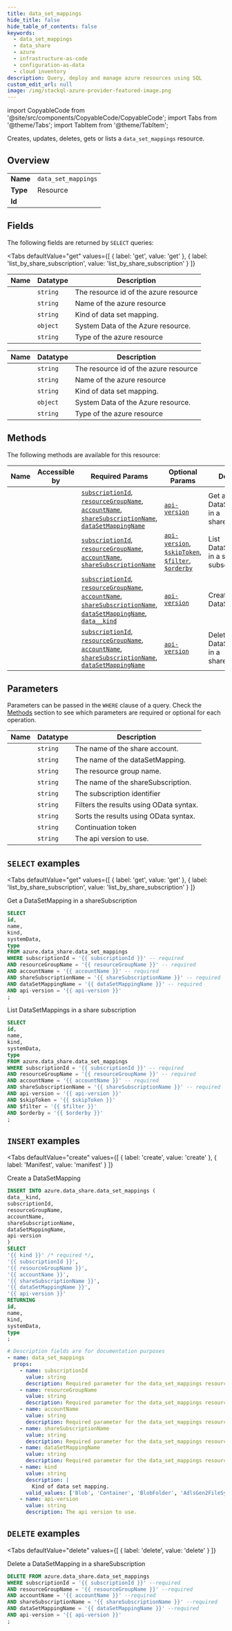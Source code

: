 ```yaml
--- 
title: data_set_mappings
hide_title: false
hide_table_of_contents: false
keywords:
  - data_set_mappings
  - data_share
  - azure
  - infrastructure-as-code
  - configuration-as-data
  - cloud inventory
description: Query, deploy and manage azure resources using SQL
custom_edit_url: null
image: /img/stackql-azure-provider-featured-image.png
---
```


import CopyableCode from '@site/src/components/CopyableCode/CopyableCode';
import Tabs from '@theme/Tabs';
import TabItem from '@theme/TabItem';

Creates, updates, deletes, gets or lists a <code>data_set_mappings</code> resource.

## Overview
<table><tbody>
<tr><td><b>Name</b></td><td><code>data_set_mappings</code></td></tr>
<tr><td><b>Type</b></td><td>Resource</td></tr>
<tr><td><b>Id</b></td><td><CopyableCode code="azure.data_share.data_set_mappings" /></td></tr>
</tbody></table>

## Fields

The following fields are returned by `SELECT` queries:

<Tabs
    defaultValue="get"
    values={[
        { label: 'get', value: 'get' },
        { label: 'list_by_share_subscription', value: 'list_by_share_subscription' }
    ]}
>
<TabItem value="get">

<table>
<thead>
    <tr>
    <th>Name</th>
    <th>Datatype</th>
    <th>Description</th>
    </tr>
</thead>
<tbody>
<tr>
    <td><CopyableCode code="id" /></td>
    <td><code>string</code></td>
    <td>The resource id of the azure resource</td>
</tr>
<tr>
    <td><CopyableCode code="name" /></td>
    <td><code>string</code></td>
    <td>Name of the azure resource</td>
</tr>
<tr>
    <td><CopyableCode code="kind" /></td>
    <td><code>string</code></td>
    <td>Kind of data set mapping.</td>
</tr>
<tr>
    <td><CopyableCode code="systemData" /></td>
    <td><code>object</code></td>
    <td>System Data of the Azure resource.</td>
</tr>
<tr>
    <td><CopyableCode code="type" /></td>
    <td><code>string</code></td>
    <td>Type of the azure resource</td>
</tr>
</tbody>
</table>
</TabItem>
<TabItem value="list_by_share_subscription">

<table>
<thead>
    <tr>
    <th>Name</th>
    <th>Datatype</th>
    <th>Description</th>
    </tr>
</thead>
<tbody>
<tr>
    <td><CopyableCode code="id" /></td>
    <td><code>string</code></td>
    <td>The resource id of the azure resource</td>
</tr>
<tr>
    <td><CopyableCode code="name" /></td>
    <td><code>string</code></td>
    <td>Name of the azure resource</td>
</tr>
<tr>
    <td><CopyableCode code="kind" /></td>
    <td><code>string</code></td>
    <td>Kind of data set mapping.</td>
</tr>
<tr>
    <td><CopyableCode code="systemData" /></td>
    <td><code>object</code></td>
    <td>System Data of the Azure resource.</td>
</tr>
<tr>
    <td><CopyableCode code="type" /></td>
    <td><code>string</code></td>
    <td>Type of the azure resource</td>
</tr>
</tbody>
</table>
</TabItem>
</Tabs>

## Methods

The following methods are available for this resource:

<table>
<thead>
    <tr>
    <th>Name</th>
    <th>Accessible by</th>
    <th>Required Params</th>
    <th>Optional Params</th>
    <th>Description</th>
    </tr>
</thead>
<tbody>
<tr>
    <td><a href="#get"><CopyableCode code="get" /></a></td>
    <td><CopyableCode code="select" /></td>
    <td><a href="#parameter-subscriptionId"><code>subscriptionId</code></a>, <a href="#parameter-resourceGroupName"><code>resourceGroupName</code></a>, <a href="#parameter-accountName"><code>accountName</code></a>, <a href="#parameter-shareSubscriptionName"><code>shareSubscriptionName</code></a>, <a href="#parameter-dataSetMappingName"><code>dataSetMappingName</code></a></td>
    <td><a href="#parameter-api-version"><code>api-version</code></a></td>
    <td>Get a DataSetMapping in a shareSubscription</td>
</tr>
<tr>
    <td><a href="#list_by_share_subscription"><CopyableCode code="list_by_share_subscription" /></a></td>
    <td><CopyableCode code="select" /></td>
    <td><a href="#parameter-subscriptionId"><code>subscriptionId</code></a>, <a href="#parameter-resourceGroupName"><code>resourceGroupName</code></a>, <a href="#parameter-accountName"><code>accountName</code></a>, <a href="#parameter-shareSubscriptionName"><code>shareSubscriptionName</code></a></td>
    <td><a href="#parameter-api-version"><code>api-version</code></a>, <a href="#parameter-$skipToken"><code>$skipToken</code></a>, <a href="#parameter-$filter"><code>$filter</code></a>, <a href="#parameter-$orderby"><code>$orderby</code></a></td>
    <td>List DataSetMappings in a share subscription</td>
</tr>
<tr>
    <td><a href="#create"><CopyableCode code="create" /></a></td>
    <td><CopyableCode code="insert" /></td>
    <td><a href="#parameter-subscriptionId"><code>subscriptionId</code></a>, <a href="#parameter-resourceGroupName"><code>resourceGroupName</code></a>, <a href="#parameter-accountName"><code>accountName</code></a>, <a href="#parameter-shareSubscriptionName"><code>shareSubscriptionName</code></a>, <a href="#parameter-dataSetMappingName"><code>dataSetMappingName</code></a>, <a href="#parameter-data__kind"><code>data__kind</code></a></td>
    <td><a href="#parameter-api-version"><code>api-version</code></a></td>
    <td>Create a DataSetMapping </td>
</tr>
<tr>
    <td><a href="#delete"><CopyableCode code="delete" /></a></td>
    <td><CopyableCode code="delete" /></td>
    <td><a href="#parameter-subscriptionId"><code>subscriptionId</code></a>, <a href="#parameter-resourceGroupName"><code>resourceGroupName</code></a>, <a href="#parameter-accountName"><code>accountName</code></a>, <a href="#parameter-shareSubscriptionName"><code>shareSubscriptionName</code></a>, <a href="#parameter-dataSetMappingName"><code>dataSetMappingName</code></a></td>
    <td><a href="#parameter-api-version"><code>api-version</code></a></td>
    <td>Delete a DataSetMapping in a shareSubscription</td>
</tr>
</tbody>
</table>

## Parameters

Parameters can be passed in the `WHERE` clause of a query. Check the [Methods](#methods) section to see which parameters are required or optional for each operation.

<table>
<thead>
    <tr>
    <th>Name</th>
    <th>Datatype</th>
    <th>Description</th>
    </tr>
</thead>
<tbody>
<tr id="parameter-accountName">
    <td><CopyableCode code="accountName" /></td>
    <td><code>string</code></td>
    <td>The name of the share account.</td>
</tr>
<tr id="parameter-dataSetMappingName">
    <td><CopyableCode code="dataSetMappingName" /></td>
    <td><code>string</code></td>
    <td>The name of the dataSetMapping.</td>
</tr>
<tr id="parameter-resourceGroupName">
    <td><CopyableCode code="resourceGroupName" /></td>
    <td><code>string</code></td>
    <td>The resource group name.</td>
</tr>
<tr id="parameter-shareSubscriptionName">
    <td><CopyableCode code="shareSubscriptionName" /></td>
    <td><code>string</code></td>
    <td>The name of the shareSubscription.</td>
</tr>
<tr id="parameter-subscriptionId">
    <td><CopyableCode code="subscriptionId" /></td>
    <td><code>string</code></td>
    <td>The subscription identifier</td>
</tr>
<tr id="parameter-$filter">
    <td><CopyableCode code="$filter" /></td>
    <td><code>string</code></td>
    <td>Filters the results using OData syntax.</td>
</tr>
<tr id="parameter-$orderby">
    <td><CopyableCode code="$orderby" /></td>
    <td><code>string</code></td>
    <td>Sorts the results using OData syntax.</td>
</tr>
<tr id="parameter-$skipToken">
    <td><CopyableCode code="$skipToken" /></td>
    <td><code>string</code></td>
    <td>Continuation token</td>
</tr>
<tr id="parameter-api-version">
    <td><CopyableCode code="api-version" /></td>
    <td><code>string</code></td>
    <td>The api version to use.</td>
</tr>
</tbody>
</table>

## `SELECT` examples

<Tabs
    defaultValue="get"
    values={[
        { label: 'get', value: 'get' },
        { label: 'list_by_share_subscription', value: 'list_by_share_subscription' }
    ]}
>
<TabItem value="get">

Get a DataSetMapping in a shareSubscription

```sql
SELECT
id,
name,
kind,
systemData,
type
FROM azure.data_share.data_set_mappings
WHERE subscriptionId = '{{ subscriptionId }}' -- required
AND resourceGroupName = '{{ resourceGroupName }}' -- required
AND accountName = '{{ accountName }}' -- required
AND shareSubscriptionName = '{{ shareSubscriptionName }}' -- required
AND dataSetMappingName = '{{ dataSetMappingName }}' -- required
AND api-version = '{{ api-version }}'
;
```
</TabItem>
<TabItem value="list_by_share_subscription">

List DataSetMappings in a share subscription

```sql
SELECT
id,
name,
kind,
systemData,
type
FROM azure.data_share.data_set_mappings
WHERE subscriptionId = '{{ subscriptionId }}' -- required
AND resourceGroupName = '{{ resourceGroupName }}' -- required
AND accountName = '{{ accountName }}' -- required
AND shareSubscriptionName = '{{ shareSubscriptionName }}' -- required
AND api-version = '{{ api-version }}'
AND $skipToken = '{{ $skipToken }}'
AND $filter = '{{ $filter }}'
AND $orderby = '{{ $orderby }}'
;
```
</TabItem>
</Tabs>


## `INSERT` examples

<Tabs
    defaultValue="create"
    values={[
        { label: 'create', value: 'create' },
        { label: 'Manifest', value: 'manifest' }
    ]}
>
<TabItem value="create">

Create a DataSetMapping 

```sql
INSERT INTO azure.data_share.data_set_mappings (
data__kind,
subscriptionId,
resourceGroupName,
accountName,
shareSubscriptionName,
dataSetMappingName,
api-version
)
SELECT 
'{{ kind }}' /* required */,
'{{ subscriptionId }}',
'{{ resourceGroupName }}',
'{{ accountName }}',
'{{ shareSubscriptionName }}',
'{{ dataSetMappingName }}',
'{{ api-version }}'
RETURNING
id,
name,
kind,
systemData,
type
;
```
</TabItem>
<TabItem value="manifest">

```yaml
# Description fields are for documentation purposes
- name: data_set_mappings
  props:
    - name: subscriptionId
      value: string
      description: Required parameter for the data_set_mappings resource.
    - name: resourceGroupName
      value: string
      description: Required parameter for the data_set_mappings resource.
    - name: accountName
      value: string
      description: Required parameter for the data_set_mappings resource.
    - name: shareSubscriptionName
      value: string
      description: Required parameter for the data_set_mappings resource.
    - name: dataSetMappingName
      value: string
      description: Required parameter for the data_set_mappings resource.
    - name: kind
      value: string
      description: |
        Kind of data set mapping.
      valid_values: ['Blob', 'Container', 'BlobFolder', 'AdlsGen2FileSystem', 'AdlsGen2Folder', 'AdlsGen2File', 'KustoCluster', 'KustoDatabase', 'SqlDBTable', 'SqlDWTable', 'SynapseWorkspaceSqlPoolTable']
    - name: api-version
      value: string
      description: The api version to use.
```
</TabItem>
</Tabs>


## `DELETE` examples

<Tabs
    defaultValue="delete"
    values={[
        { label: 'delete', value: 'delete' }
    ]}
>
<TabItem value="delete">

Delete a DataSetMapping in a shareSubscription

```sql
DELETE FROM azure.data_share.data_set_mappings
WHERE subscriptionId = '{{ subscriptionId }}' --required
AND resourceGroupName = '{{ resourceGroupName }}' --required
AND accountName = '{{ accountName }}' --required
AND shareSubscriptionName = '{{ shareSubscriptionName }}' --required
AND dataSetMappingName = '{{ dataSetMappingName }}' --required
AND api-version = '{{ api-version }}'
;
```
</TabItem>
</Tabs>
